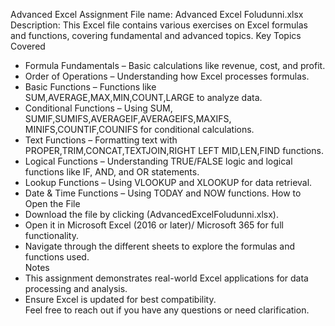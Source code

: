 Advanced Excel Assignment 
File name: Advanced Excel Foludunni.xlsx
Description: This Excel file contains various exercises on Excel formulas and functions, covering fundamental and advanced topics.
Key Topics Covered 
- Formula Fundamentals – Basic calculations like revenue, cost, and profit.  
- Order of Operations – Understanding how Excel processes formulas.  
- Basic Functions – Functions like SUM,AVERAGE,MAX,MIN,COUNT,LARGE to analyze data.  
- Conditional Functions – Using SUM, SUMIF,SUMIFS,AVERAGEIF,AVERAGEIFS,MAXIFS, MINIFS,COUNTIF,COUNIFS for conditional calculations.  
- Text Functions – Formatting text with PROPER,TRIM,CONCAT,TEXTJOIN,RIGHT LEFT MID,LEN,FIND functions.  
- Logical Functions – Understanding TRUE/FALSE logic and logical functions like IF, AND, and OR statements.  
- Lookup Functions – Using VLOOKUP and XLOOKUP for data retrieval.  
- Date & Time Functions – Using TODAY and NOW functions. 
How to Open the File  
- Download the file by clicking (AdvancedExcelFoludunni.xlsx).  
- Open it in Microsoft Excel (2016 or later)/ Microsoft 365 for full functionality.  
- Navigate through the different sheets to explore the formulas and functions used.  
Notes  
- This assignment demonstrates real-world Excel applications for data processing and analysis.  
- Ensure Excel is updated for best compatibility.  
Feel free to reach out if you have any questions or need clarification.  
